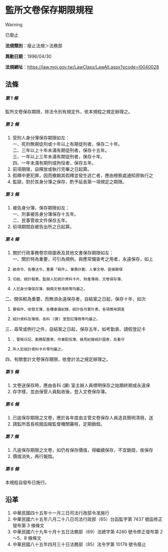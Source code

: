 # 監所文卷保存期限規程


> [!WARNING]
> 已廢止


**法規類別**：廢止法規＞法務部

**異動日期**：1996/04/30  

**法規網址**：https://law.moj.gov.tw/LawClass/LawAll.aspx?pcode=I0040028



## 法條
##### 第 1 條
監所文卷保存期限，除法令別有規定外，依本規程之規定辦理之。

##### 第 2 條
1. 受刑人身分簿保存期限如左：  
一、死刑無期徒刑或十年以上有期徒刑者，保存二十年。  
二、三年以上十年未滿有期徒刑者，保存十五年。  
三、一年以上三年未滿有期徒刑者，保存十年。  
四、一年未滿有期刑或拘役者，保存五年。
1. 前項期限，自釋放或執行完畢之日起算。
1. 假釋中更犯罪，因而撤銷其假釋並發生逃亡者，應由檢察處通知原執行之
1. 監獄，對於其身分簿之保存，酌予延長第一項規定之期限。

##### 第 3 條
1. 被告身分簿，保存期限如左：  
一、刑事被告身分簿保存十五年。  
二、民事管收文件保存五年。
1. 前項期間自被告出所之日起算。

##### 第 4 條
1. 關於行政事務卷宗冊圖表及其他文書保存期限如左：  
一、關於特為重要，可引為規例，與應常備查考之用者，永遠保存，如上
1.     級命令、各種法令、重要「稿件」、業務計劃、人事文卷、匪碟聯保
1.     切結、統計報表、監獄人犯統計資料卡片、財產簿冊，文卷保存簿、
1.     人犯身分簿保存簿、銷燬文卷清冊等均屬之。  
二、關係較為重要、而無須永遠保存者，自結案之日起，保存十年，如次
1.     要稿件、收發文簿、各種會議紀錄、統計各月累計表、各項應用調查
1.     統計資料及簿冊、各科 (課) 室登記簿冊等均屬之。  
三、尋常或例行之件，自結案之日起，保存五年，如考勤表、請假登記卡
1.     、警衛日記、勤務配置表、作業配役簿、接見紀錄統計圖表，及看守
1.     所人犯統計資料卡片等均屬之。  
四、有關會計文卷保存期限，依會計法之規定辦理之。

##### 第 5 條
1. 文卷送保存時，應由各科 (課) 室主辦人員標明保存之始期終期或永遠保
1. 存字樣，並由保管人員點收後，登入文卷保存簿。

##### 第 6 條
1. 已逾保存期限之文卷，應於各年度由主管文卷保存人員造具簡明清冊，送
1. 請監所首長核閱函報監督機關審核，定期銷燬。

##### 第 7 條
1. 凡逾保存期限之文卷，如仍有保存價值，得繼續保存，不宜銷燬，俟保存
1. 價值消失，再行報燬。

##### 第 8 條
本規程自發布日施行。

## 沿革
1. 中華民國四十五年十一月三日司法行政部令准施行
1. 中華民國六十五年八月二十八日司法行政部（65）台函監字第 7437 號函修正發布第 3  條條文
1. 中華民國六十九年十月十五日法務部（69）法總字第 4280 號令修正發布第 2～5、8  條條文
1. 中華民國八十五年四月三十日法務部（85）法令字第 10178  號令廢止
